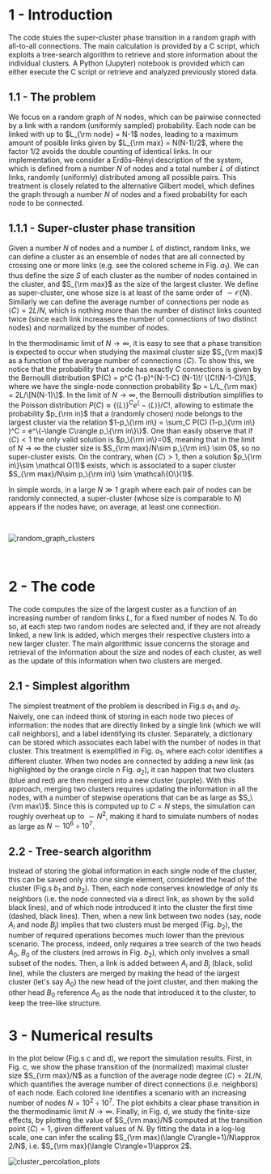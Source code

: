 # 1 - Introduction

The code stuies the super-cluster phase transition in a random graph with all-to-all connections. The main calculation is provided by a C script, which exploits a tree-search algorithm to retrieve and store information about the individual clusters. A Python (Jupyter) notebook is provided which can either execute the C script or retrieve and analyzed previously stored data.


## 1.1 - The problem

We focus on a random graph of $N$ nodes, which can be pairwise connected by a link with a random (uniformly sampled) probability. Each node can be linked with up to $L_{\rm node} = N-1$ nodes, leading to a maximum amount of posible links given by $L_{\rm max} = N(N-1)/2$, where the factor $1/2$ avoids the double counting of identical links. In our implementation, we consider a Erdős–Rényi description of the system, which is defined from a number $N$ of nodes and a total number $L$ of distinct links, randomly (uniformly) distributed among all possible pairs. This treatment is closely related to the alternative Gilbert model, which defines the graph through a number $N$ of nodes and a fixed probability for each node to be connected.


## 1.1.1 - Super-cluster phase transition

Given a number $N$ of nodes and a number $L$ of distinct, random links, we can define a cluster as an ensemble of nodes that are all connected by crossing one or more links (e.g. see the colored scheme in Fig. $a_1$). We can thus define the size $S$ of each cluster as the number of nodes contained in the cluster, and $S_{\rm max}$ as the size of the largest cluster. We define as super-cluster, one whose size is at least of the same order of $\sim \mathcal O (N)$. Similarly we can define the average number of connections per node as $\langle C \rangle=2L/N$, which is nothing more than the number of distinct links counted twice (since each link increases the number of connections of two distinct nodes) and normalized by the number of nodes.

In the thermodinamic limit of $N\to \infty$, it is easy to see that a phase transition is expected to occur when studying the maximal cluster size $S_{\rm max}$ as a function of the average number of connections $\langle C \rangle$. To show this, we notice that the probability that a node has exactly $C$ connections is given by the Bernoulli distribution $P(C) =  p^C (1-p)^{N-1-C} (N-1)!/ \[C!(N-1-C)!\]$, where we have the single-node connection probability $p = L/L_{\rm max} = 2L/\[N(N-1)\]$. In the limit of $N\to \infty$, the Bernoulli distribution simplifies to the Poisson distribution $P(C)\approx \{\langle L\rangle\}^C e^\{-\langle L\rangle\} / C!$, allowing to estimate the probability $p_{\rm in}$ that a (randomly chosen) node belongs to the largest cluster via the relation $1-p_\{\rm in\} = \sum_C P(C)  (1-p_\{\rm in\} )^C = e^\{-\langle C\rangle p_\{\rm in\}\}$. One than easily observe that if $\langle C\rangle<1$ the only valid solution is $p_\{\rm in\}=0$, meaning that in the limit of $N\to \infty$ the cluster size is $S_{\rm max}/N\sim p_\{\rm in\} \sim 0$, so no super-cluster exists. On the contrary, when $\langle C\rangle>1$, then a solution $p_\{\rm in\}\sim \mathcal O(1)$ exists, which is associated to a super cluster $S_{\rm max}/N\sim p_\{\rm in\} \sim \mathcal\{O\}(1)$.

In simple words, in a large $N\gg 1$ graph where each pair of nodes can be randomly connected, a super-cluster (whose size is comparable to $N$) appears if the nodes have, on average, at least one connection.

<br/>

![random_graph_clusters](https://github.com/user-attachments/assets/d94fa873-b5e0-4257-9151-e8485bea0b25)

<br/>

# 2 - The code

The code computes the size of the largest custer as a function of an increasing number of random links $L$, for a fixed number of nodes $N$. To do so, at each step two random nodes are selected and, if they are not already linked, a new link is added, which merges their respective clusters into a new larger cluster. The main algorithmic issue concerns the storage and retrieval of the information about the size and nodes of each cluster, as well as the update of this information when two clusters are merged.


## 2.1 - Simplest algorithm

The simplest treatment of the problem is described in Fig.s $a_1$ and $a_2$. Naively, one can indeed think of storing in each node two pieces of information: the nodes that are directly linked by a single link (which we will call neighbors), and a label identifying its cluster. Separately, a dictionary can be stored which associates each label with the number of nodes in that cluster. This treatment is exemplified in Fig. $a_1$, where each color identifies a different cluster. When two nodes are connected by adding a new link (as highlighted by the orange circle n Fig. $a_2$), it can happen that two clusters (blue and red) are then merged into a new cluster (purple). With this approach, merging two clusters requires updating the information in all the nodes, with a number of stepwise operations that can be as large as $S_\{\rm max\}$. Since this is computed up to $C=N$ steps, the simulation can roughly overheat up to $\sim N^2$, making it hard to simulate numbers of nodes as large as $N\sim 10^6\div10^7$.



## 2.2 - Tree-search algorithm

Instead of storing the global information in each single node of the cluster, this can be saved only into one single element, considered the head of the cluster (Fig.s $b_1$ and $b_2$). Then, each node conserves knowledge of only its neighbors (i.e. the node connected via a direct link, as shown by the solid black lines), and of which node introduced it into the cluster the first time (dashed, black lines). Then, when a new link between two nodes (say, node $A_i$ and node $B_j$) implies that two clusters must be merged (Fig. $b_2$), the number of required operations becomes much lower than the previous scenario. The process, indeed, only requires a tree search of the two heads $A_0$, $B_0$ of the clusters (red arrows in Fig. $b_2$), which only involves a small subset of the nodes. Then, a link is added between $A_i$ and $B_j$ (black, solid line), while the clusters are merged by making the head of the largest cluster (let's say $A_0$) the new head of the joint cluster, and then making the other head $B_0$ reference $A_0$ as the node that introduced it to the cluster, to keep the tree-like structure.

# 3 - Numerical results

In the plot below (Fig.s c and d), we report the simulation results. First, in Fig. c, we show the phase transition of the (normalized) maximal cluster size $S_{\rm max}/N$ as a function of the average node degree $\langle C\rangle = 2L/N$, which quantifies the average number of direct connections (i.e. neighbors) of each node. Each colored line identifies a scenario with an increasing number of nodes $N=10^2\div 10^7$. The plot exhibits a clear phase transition in the thermodinamic limit $N\to \infty$. Finally, in Fig. d, we study the finite-size effects, by plotting the value of $S_{\rm max}/N$ computed at the transition point $\langle C\rangle=1$, given different values of $N$. By fitting the data in a log-log scale, one can infer the scaling $S_{\rm max}(\langle C\rangle=1)/N\approx 2/N$, i.e. $S_{\rm max}(\langle C\rangle=1)\approx 2$.  


![cluster_percolation_plots](https://github.com/user-attachments/assets/16a70883-8553-4f57-8030-d9f2b06a5f52)
